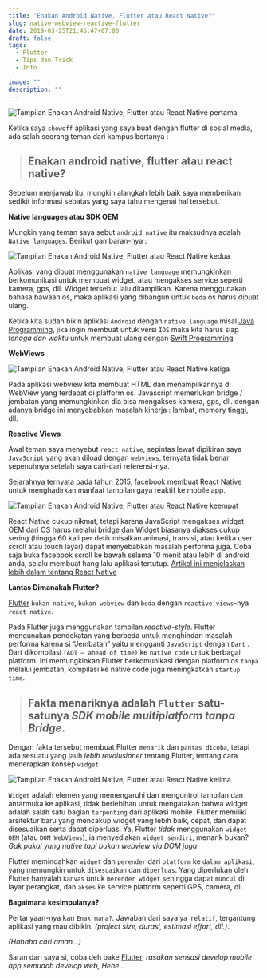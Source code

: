 ```yaml
---
title: "Enakan Android Native, Flutter atau React Native?"
slug: native-webview-reactive-flutter
date: 2019-03-25T21:45:47+07:00
draft: false
tags:
  - Flutter
  - Tips dan Trick
  - Info

image: ""
description: ""
---
```


![Tampilan Enakan Android Native, Flutter atau React Native pertama](/img/native-webview-reactive-flutter/1.png)

Ketika saya `showoff` aplikasi yang saya buat dengan flutter di sosial media, ada salah seorang teman dari kampus bertanya :

> ## Enakan android native, flutter atau react native?

Sebelum menjawab itu, mungkin alangkah lebih baik saya memberikan sedikit informasi sebatas yang saya tahu mengenai hal tersebut.

**Native languages atau SDK OEM**

Mungkin yang teman saya sebut `android native` itu maksudnya adalah `Native languages`. Berikut gambaran-nya :

![Tampilan Enakan Android Native, Flutter atau React Native kedua](/img/native-webview-reactive-flutter/2.png)

Aplikasi yang dibuat menggunakan `native language` memungkinkan berkomunikasi untuk membuat widget, atau mengakses service seperti kamera, gps, dll. Widget tersebut lalu ditampilkan. Karena menggunakan bahasa bawaan os, maka aplikasi yang dibangun untuk `beda` os harus dibuat ulang.

Ketika kita sudah bikin aplikasi `Android` dengan `native language` misal [Java Programming](https://devdocs.io/openjdk~8/), jika ingin membuat untuk versi `IOS` maka kita harus siap _tenaga dan waktu_ untuk membuat ulang dengan [Swift Programming](https://developer.apple.com/swift/)

**WebViews**

![Tampilan Enakan Android Native, Flutter atau React Native ketiga](/img/native-webview-reactive-flutter/3.png)

Pada aplikasi webview kita membuat HTML dan menampilkannya di WebView yang terdapat di platform os. Javascript memerlukan bridge / jembatan yang memungkinkan dia bisa mengakses kamera, gps, dll. dengan adanya bridge ini menyebabkan masalah kinerja : lambat, memory tinggi, dll.

**Reactive Views**

Awal teman saya menyebut `react native`, sepintas lewat dipikiran saya `JavaScript` yang akan diload dengan `webviews`, ternyata tidak benar sepenuhnya setelah saya cari-cari referensi-nya.

Sejarahnya ternyata pada tahun 2015, facebook membuat [React Native](https://facebook.github.io/react-native/) untuk menghadirkan manfaat tampilan gaya reaktif ke mobile app.

![Tampilan Enakan Android Native, Flutter atau React Native keempat](/img/native-webview-reactive-flutter/4.png)

React Native cukup nikmat, tetapi karena JavaScript mengakses widget OEM dari OS harus melalui bridge dan Widget biasanya diakses cukup sering (hingga 60 kali per detik misalkan animasi, transisi, atau ketika user scroll atau touch layar) dapat menyebabkan masalah performa juga. Coba saja buka facebook scroll ke bawah selama 10 menit atau lebih di android anda, selalu membuat hang lalu aplikasi tertutup. [Artikel ini menjelaskan lebih dalam tentang React Native](https://medium.com/@talkol/performance-limitations-of-react-native-and-how-to-overcome-them-947630d7f440)

**Lantas Dimanakah Flutter?**

[Flutter](https://flutter.dev/) `bukan native`, `bukan webview` dan `beda` dengan `reactive views`-nya `react native`.

Pada Flutter juga menggunakan tampilan _reactive-style_. Flutter mengunakan pendekatan yang berbeda untuk menghindari masalah performa karena si “Jembatan” yaitu mengganti `JavaScript` dengan `Dart` . Dart dikompilasi `(AOT — ahead of time)` ke `native code` untuk berbagai platform. Ini memungkinkan Flutter berkomunikasi dengan platform os `tanpa` melalui jembatan, kompilasi ke native code juga meningkatkan `startup time`.

> ## Fakta menariknya adalah `Flutter` satu-satunya _SDK mobile multiplatform tanpa Bridge_.

Dengan fakta tersebut membuat Flutter `menarik` dan `pantas dicoba`, tetapi ada sesuatu yang jauh _lebih revolusioner_ tentang Flutter, tentang cara menerapkan konsep `widget`.

![Tampilan Enakan Android Native, Flutter atau React Native kelima](/img/native-webview-reactive-flutter/5.png)

`Widget` adalah elemen yang memengaruhi dan mengontrol tampilan dan antarmuka ke aplikasi, tidak berlebihan untuk mengatakan bahwa widget adalah salah satu bagian `terpenting` dari aplikasi mobile. Flutter memiliki arsitektur baru yang mencakup widget yang lebih baik, cepat, dan dapat disesuaikan serta dapat diperluas. Ya, Flutter _tidak_ menggunakan `widget OEM` (atau `DOM WebViews`), ia menyediakan `widget sendiri`, menarik bukan? _Gak pakai yang native tapi bukan webview via DOM juga_.

Flutter memindahkan `widget` dan `perender` dari `platform` ke `dalam aplikasi`, yang memungkin untuk `disesuaikan` dan `diperluas`. Yang diperlukan oleh Flutter hanyalah `kanvas` untuk `merender widget` sehingga dapat `muncul` di layar perangkat, dan `akses` ke service platform seperti GPS, camera, dll.

**Bagaimana kesimpulanya?**

Pertanyaan-nya kan `Enak mana?`. Jawaban dari saya `ya relatif`, tergantung aplikasi yang mau dibikin. _(project size, durasi, estimasi effort, dll.)_.

_(Hahaha cari aman...)_

Saran dari saya si, coba deh pake [Flutter](https://flutter.dev/), _rasakan sensasi develop mobile app semudah develop web, Hehe..._
